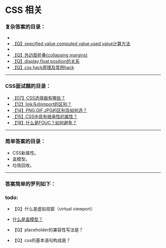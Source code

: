# CSS 相关

### 复杂答案的目录：

- 
- [【Q】specified value,computed value,used value计算方法](submenu/specified-value,computed-value,used-value计算方法.md)
- 
- [【Q】外边距折叠(collapsing margins)](submenu/外边距折叠.md)
- [【Q】display,float,position的关系](submenu/display,float,position的关系.md)
- [【Q】css hack原理及常用hack](submenu/css-hack原理及常用hack.md)







---



### CSS面试题的目录：

- [【07】CSS选择器有哪些？ ](submenu/07.md)
- [【12】link与@import的区别？](submenu/12.md)
- [【14】PNG,GIF,JPG的区别及如何选？](submenu/PNG,GIF,JPG的区别及如何选.md)
- [【15】CSS中具有继承性的属性？](submenu/15.md)
- [【18】什么是FOUC？如何避免？](submenu/18.md)









---



### 简单答案的目录：



- CSS新属性。
- 盒模型。
- 垃圾回收。

  





---



### 答案简单的罗列如下：





### todo:



- 【Q】什么是虚拟视窗（virtual viewport）

- [什么是盒模型？]()
- 【Q】placeholder的兼容性写法是？
- 【Q】css的基本语句构成是？